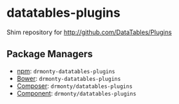 datatables-plugins
==================

Shim repository for http://github.com/DataTables/Plugins

Package Managers
----------------

* [npm](http://npmjs.org/package/drmonty-datatables-plugins): `drmonty-datatables-plugins`
* [Bower](http://twitter.github.com/bower/): `drmonty-datatables-plugins`
* [Composer](http://packagist.org/packages/drmonty/datatables-plugins): `drmonty/datatables-plugins`
* [Component](http://component.io): `drmonty/datatables-plugins`